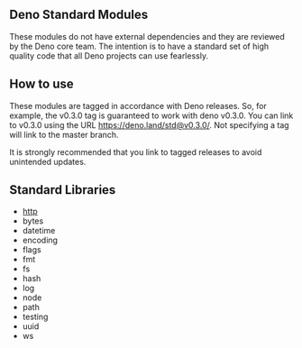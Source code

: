## Deno Standard Modules

These modules do not have external dependencies and they are reviewed by the Deno core team. The intention is to have a standard set of high quality code that all Deno projects can use fearlessly.

## How to use

These modules are tagged in accordance with Deno releases. So, for example, the v0.3.0 tag is guaranteed to work with deno v0.3.0. You can link to v0.3.0 using the URL https://deno.land/std@v0.3.0/. Not specifying a tag will link to the master branch.

It is strongly recommended that you link to tagged releases to avoid unintended updates.

## Standard Libraries

- [http](./standardLibraries/http.md)
- bytes
- datetime
- encoding
- flags
- fmt
- fs
- hash
- log
- node
- path
- testing
- uuid
- ws
